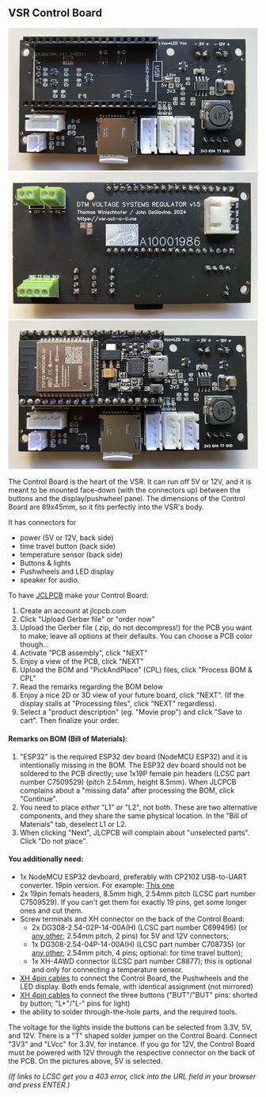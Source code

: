 ## VSR Control Board

<img src="img/cb1.jpg">

<img src="img/cb2.jpg">

<img src="img/cb3.jpg">

The Control Board is the heart of the VSR. It can run off 5V or 12V, and it is meant to be mounted face-down (with the connectors up) between the buttons and the display/pushwheel panel. The dimensions of the Control Board are 89x45mm, so it fits perfectly into the VSR's body.

It has connectors for
- power (5V or 12V, back side)
- time travel button (back side)
- temperature sensor (back side)
- Buttons & lights
- Pushwheels and LED display
- speaker for audio.



To have [JCLPCB](https://jlcpcb.com) make your Control Board:
1) Create an account at jlcpcb.com
2) Click "Upload Gerber file" or "order now"
3) Upload the Gerber file (.zip, do not decompress!) for the PCB you want to make; leave all options at their defaults. You can choose a PCB color though...
4) Activate "PCB assembly", click "NEXT"
5) Enjoy a view of the PCB, click "NEXT"
6) Upload the BOM and "PickAndPlace" (CPL) files, click "Process BOM & CPL"
7) Read the remarks regarding the BOM below
8) Enjoy a nice 2D or 3D view of your future board, click "NEXT". (If the display stalls at "Processing files", click "NEXT" regardless).
9) Select a "product description" (eg. "Movie prop") and click "Save to cart". Then finalize your order.

#### Remarks on BOM (Bill of Materials):

1) "ESP32" is the required ESP32 dev board (NodeMCU ESP32) and it is intentionally missing in the BOM. The ESP32 dev board should not be soldered to the PCB directly; use 1x19P female pin headers (LCSC part number C7509529) (pitch 2.54mm, height 8.5mm). When JLCPCB complains about a "missing data" after processing the BOM, click "Continue".
2) You need to place _either_ "L1" _or_ "L2", not both. These are two alternative components, and they share the same physical location. In the "Bill of Materials" tab, deselect L1 or L2.
3) When clicking "Next", JLCPCB will complain about "unselected parts". Click "Do not place".

#### You additionally need:
- 1x NodeMCU ESP32 devboard, preferably with CP2102 USB-to-UART converter. 19pin version. For example: [This one](https://www.waveshare.com/nodemcu-32s.htm)
- 2x 19pin femals headers, 8.5mm high, 2.54mm pitch (LCSC part number C7509529). If you can't get them for exactly 19 pins, get some longer ones and cut them.
- Screw terminals and XH connector on the back of the Control Board:
  - 2x DG308-2.54-02P-14-00A(H) (LCSC part number C699496) (or [any other](https://www.mouser.com/ProductDetail/Amphenol-Anytek/VN02A1500000G?qs=Mv7BduZupUgf8d3Xo6xdxw%3D%3D); 2.54mm pitch, 2 pins) for 5V and 12V connectors;
  - 1x DG308-2.54-04P-14-00A(H) (LCSC part number C708735) (or [any other](https://www.mouser.com/ProductDetail/Amphenol-Anytek/VN04A1500000G?qs=Mv7BduZupUg1gSttWAc7xA%3D%3D); 2.54mm pitch, 4 pins; optional: for time travel button);
  - 1x XH-4AWD connector (LCSC part number C8877); this is optional and only for connecting a temperature sensor.
- [XH 4pin cables](https://www.amazon.com/Connector-pre-crimped-Housing-Adapter-Compatible/dp/B08G18PWQ6/ref=sr_1_21?th=1) to connect the Control Board, the Pushwheels and the LED display. Both ends female, with identical assignment (not mirrored)
- [XH 4pin cables](https://www.amazon.com/Connector-pre-crimped-Housing-Adapter-Compatible/dp/B08G18PWQ6/ref=sr_1_21?th=1) to connect the three buttons ("BUT"/"BUT" pins: shorted by button; "L+"/"L-" pins for light)
- the ability to solder through-the-hole parts, and the required tools.

The voltage for the lights inside the buttons can be selected from 3.3V, 5V, and 12V. There is a "T" shaped solder jumper on the Control Board. Connect "3V3" and "LVcc" for 3.3V, for instance. If you go for 12V, the Control Board must be powered with 12V through the respective connector on the back of the PCB. On the pictures above, 5V is selected.


_(If links to LCSC get you a 403 error, click into the URL field in your browser and press ENTER.)_

